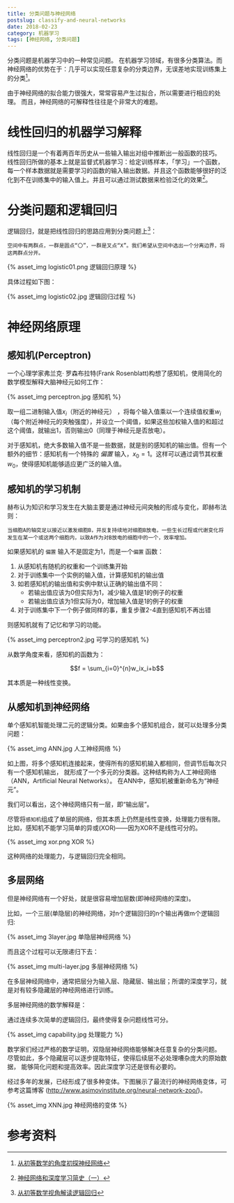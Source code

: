 ```yaml
---
title: 分类问题与神经网络
postslug: classify-and-neural-networks
date: 2018-02-23
category: 机器学习
tags: [神经网络, 分类问题]
---
```


分类问题是机器学习中的一种常见问题。
在机器学习领域，有很多分类算法。而神经网络的优势在于：几乎可以实现任意复杂的分类边界，无误差地实现训练集上的分类[^3]。

由于神经网络的拟合能力很强大，常常容易产生过拟合，所以需要进行相应的处理。
而且，神经网络的可解释性往往是个非常大的难题。

<!--more-->

# 线性回归的机器学习解释

线性回归是一个有着两百年历史从一些输入输出对组中推断出一般函数的技巧。
线性回归所做的基本上就是监督式机器学习：给定训练样本，「学习」一个函数，每一个样本数据就是需要学习的函数的输入输出数据。并且这个函数能够很好的泛化到不在训练集中的输入值上。并且可以通过测试数据来检验泛化的效果[^4]。

# 分类问题和逻辑回归

逻辑回归，就是把线性回归的思路应用到分类问题上[^2]：

	空间中有两群点，一群是圆点“〇”，一群是叉点“X”。我们希望从空间中选出一个分离边界，将这两群点分开。

{% asset_img logistic01.png 逻辑回归原理 %}

具体过程如下图：

{% asset_img logistic02.jpg 逻辑回归过程 %}

# 神经网络原理

## 感知机(Perceptron)

一个心理学家弗兰克· 罗森布拉特(Frank Rosenblatt)构想了感知机，使用简化的数学模型解释大脑神经元如何工作：

{% asset_img perceptron.jpg 感知机 %}


取一组二进制输入值$x_i$（附近的神经元） ，将每个输入值乘以一个连续值权重$w_i$（每个附近神经元的突触强度），并设立一个阈值，如果这些加权输入值的和超过这个阈值，就输出1，否则输出0（同理于神经元是否放电）。

对于感知机，绝大多数输入值不是一些数据，就是别的感知机的输出值。但有一个额外的细节：感知机有一个特殊的 *偏置* 输入，$x_0=1$。这样可以通过调节其权重$w_0$，使得感知机能够适应更广泛的输入值。


## 感知机的学习机制

赫布认为知识和学习发生在大脑主要是通过神经元间突触的形成与变化，即赫布法则：

	当细胞A的轴突足以接近以激发细胞B，并反复持续地对细胞B放电，一些生长过程或代谢变化将发生在某一个或这两个细胞内，以致A作为对B放电的细胞中的一个，效率增加。


如果感知机的 `偏置` 输入不是固定为1，而是一个`偏置` 函数：

1. 从感知机有随机的权重和一个训练集开始
2. 对于训练集中一个实例的输入值，计算感知机的输出值
3. 如若感知机的输出值和实例中默认正确的输出值不同：
   + 若输出值应该为0但实际为1，减少输入值是1的例子的权重
   + 若输出值应该为1但实际为0，增加输入值是1的例子的权重
4. 对于训练集中下一个例子做同样的事，重复步骤2-4直到感知机不再出错

则感知机就有了记忆和学习的功能。

{% asset_img perceptron2.jpg 可学习的感知机 %}


从数学角度来看，感知机的函数为：

$$f = \sum_{i=0}^{n}w_ix_i+b$$

其本质是一种线性变换。

## 从感知机到神经网络

单个感知机智能处理二元的逻辑分类。如果由多个感知机组合，就可以处理多分类问题：


{% asset_img ANN.jpg 人工神经网络 %}

如上图，将多个感知机连接起来，使得所有的感知机输入都相同，但调节后每次只有一个感知机输出，
就形成了一个多元的分类器。这种结构称为人工神经网络（ANN，Artificial Neural Networks）。
在ANN中，感知机被重新命名为“神经元”。

我们可以看出，这个神经网络只有一层，即“输出层”。

尽管将`感知机`组成了单层的网络，但其本质上仍然是线性变换，处理能力很有限。
比如，感知机不能学习简单的异或(XOR)——因为XOR不是线性可分的。

{% asset_img xor.png XOR %}

这种网络的处理能力，与逻辑回归完全相同。

## 多层网络

但是神经网络有一个好处，就是很容易增加层数(即神经网络的深度)。

比如，一个三层(单隐层)的神经网络，对n个逻辑回归的n个输出再做m个逻辑回归:

{% asset_img 3layer.jpg 单隐层神经网络 %}

而且这个过程可以无限递归下去：

{% asset_img multi-layer.jpg 多层神经网络 %}

在多层神经网络中，通常把层分为输入层、隐藏层、输出层；所谓的深度学习，就是对有较多隐藏层的神经网络进行训练。

多层神经网络的数学解释是：

通过连续多次简单的逻辑回归，最终使得复杂问题线性可分。

{% asset_img capability.jpg 处理能力 %}

数学家们经过严格的数学证明，双隐层神经网络能够解决任意复杂的分类问题。
尽管如此，多个隐藏层可以逐步提取特征，使得后续层不必处理嘈杂庞大的原始数据，
能够简化问题和提高效率。因此深度学习还是很有必要的。

经过多年的发展，已经形成了很多种变体。下图展示了最流行的神经网络变体，可参考这篇博客 (http://www.asimovinstitute.org/neural-network-zoo/)。

{% asset_img XNN.jpg 神经网络的变体 %}


# 参考资料

[^1]: [逻辑回归初步](http://www.cvvision.cn/1910.html)
[^2]: [从初等数学视角解读逻辑回归](http://www.cvvision.cn/1911.html)
[^3]: [从初等数学的角度初探神经网络](http://www.cvvision.cn/1973.html)
[^4]: [神经网络和深度学习简史（一）](http://www.cnblogs.com/DjangoBlog/p/7699764.html)
[^10]: [一文看懂卷积神经网络](http://mp.weixin.qq.com/s/7PcfqlbF_AvO4Odo1nOA_Q)

